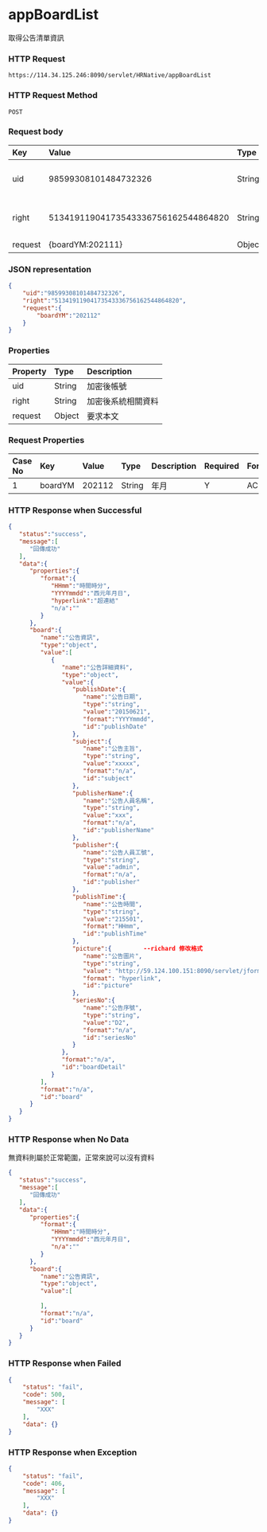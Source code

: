 # appBoardList
取得公告清單資訊

### HTTP Request
```
https://114.34.125.246:8090/servlet/HRNative/appBoardList
```

### HTTP Request Method
```
POST
```

### Request body
| Key | Value | Type | Description |
|:----------|:-------------|:-----|:------------|
| uid | 98599308101484732326 | String | 需透過appLogin取得
| right | 51341911904173543336756162544864820 | String | 需透過appLogin取得 |
| request | {boardYM:202111} | Object | 查詢條件

### JSON representation

```json
{
    "uid":"98599308101484732326",
    "right":"51341911904173543336756162544864820", 
    "request":{
        "boardYM":"202112"
    }
}
```

### Properties
| Property | Type | Description |
|:---------|:-----|:------------|
| uid   | String | 加密後帳號 |
| right | String | 加密後系統相關資料 |
| request | Object | 要求本文 |

### Request Properties
| Case No | Key | Value | Type | Description | Required | Format |
|:----------|:----------|:-------------|:-----|:------------|:------------|:------------|
| 1 | boardYM | 202112 | String | 年月 | Y | AC(YYYYmm) |

### HTTP Response when Successful
```json
{
   "status":"success",
   "message":[
      "回傳成功"
   ],
   "data":{
      "properties":{
         "format":{
            "HHmm":"時間時分",
            "YYYYmmdd":"西元年月日",
            "hyperlink":"超連結"
            "n/a":""
         }
      },
      "board":{
         "name":"公告資訊",
         "type":"object",
         "value":[
            {
               "name":"公告詳細資料",
               "type":"object",
               "value":{
                  "publishDate":{
                     "name":"公告日期",
                     "type":"string",
                     "value":"20150621",
                     "format":"YYYYmmdd",
                     "id":"publishDate"
                  },
                  "subject":{
                     "name":"公告主旨",
                     "type":"string",
                     "value":"xxxxx",
                     "format":"n/a",
                     "id":"subject"
                  },
                  "publisherName":{
                     "name":"公告人員名稱",
                     "type":"string",
                     "value":"xxx",
                     "format":"n/a",
                     "id":"publisherName"
                  },
                  "publisher":{
                     "name":"公告人員工號",
                     "type":"string",
                     "value":"admin",
                     "format":"n/a",
                     "id":"publisher"
                  },
                  "publishTime":{
                     "name":"公告時間",
                     "type":"string",
                     "value":"215501",
                     "format":"HHmm",
                     "id":"publishTime"
                  },
                  "picture":{         --richard 修改格式
                     "name":"公告圖片",
                     "type":"string",
                     "value": "http://59.124.100.151:8090/servlet/jform?em_step=2&file=hrm8w.pkg&enc=93d23f3a4b3f055d5e5d46535051635956535a4c637d0d110e11d794b4dabeb8daa991630e0909080c08070b0c080e0b0760485e4b5a4d6b4a4d4b535a11554f58",
                     "format": "hyperlink",
                     "id":"picture"
                  },
                  "seriesNo":{
                     "name":"公告序號",
                     "type":"string",
                     "value":"D2",
                     "format":"n/a",
                     "id":"seriesNo"
                  }
               },
               "format":"n/a",
               "id":"boardDetail"
            }
         ],
         "format":"n/a",
         "id":"board"
      }
   }
}
```

### HTTP Response when No Data
無資料則屬於正常範圍，正常來說可以沒有資料
```json
{
   "status":"success",
   "message":[
      "回傳成功"
   ],
   "data":{
      "properties":{
         "format":{
            "HHmm":"時間時分",
            "YYYYmmdd":"西元年月日",
            "n/a":""
         }
      },
      "board":{
         "name":"公告資訊",
         "type":"object",
         "value":[
            
         ],
         "format":"n/a",
         "id":"board"
      }
   }
}
```

### HTTP Response when Failed
```json
{
    "status": "fail",
    "code": 500,
    "message": [
        "XXX"
    ],
    "data": {}
}
```

### HTTP Response when Exception
```json
{
    "status": "fail",
    "code": 406,
    "message": [
        "XXX"
    ],
    "data": {}
}
```
